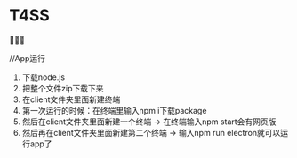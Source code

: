# T4SS

:pray::pray::pray:

//App运行
1. 下载node.js
2. 把整个文件zip下载下来
3. 在client文件夹里面新建终端
4. 第一次运行的时候：在终端里输入npm i下载package
5. 然后在client文件夹里面新建一个终端 -> 在终端输入npm start会有网页版
6. 然后再在client文件夹里面新建第二个终端 -> 输入npm run electron就可以运行app了
